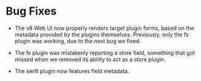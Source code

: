 # Bug Fixes

- The v8 Web UI now properly renders target plugin forms, based
  on the metadata provided by the plugins themselves.  Previously,
  only the fs plugin was working, due to the next bug we fixed.

- The fs plugin was mistakenly reporting a store field, something
  that got missed when we removed its ability to act as a store
  plugin.

- The swift plugin now features field metadata.
